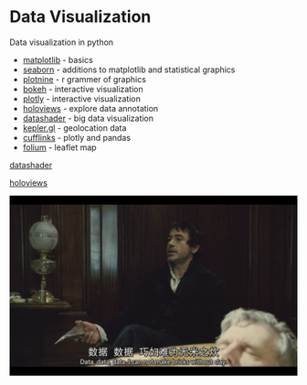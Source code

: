 # Data Visualization 

Data visualization in python

- [matplotlib](https://github.com/matplotlib/matplotlib) - basics
- [seaborn](https://github.com/mwaskom/seaborn) - additions to matplotlib and statistical graphics
- [plotnine](https://github.com/has2k1/plotnine) - r grammer of graphics
- [bokeh](https://github.com/bokeh/bokeh) - interactive visualization
- [plotly](https://github.com/plotly/plotly.py) - interactive visualization
- [holoviews](https://github.com/holoviz/holoviews) - explore data annotation
- [datashader](https://github.com/holoviz/datashader) - big data visualization
- [kepler.gl](https://github.com/keplergl/kepler.gl) - geolocation data 
- [cufflinks](https://github.com/santosjorge/cufflinks) - plotly and pandas
- [folium](https://github.com/python-visualization/folium) - leaflet map 

[datashader](https://towardsdatascience.com/large-scale-visualizations-and-mapping-with-datashader-d465f5c47fb5)

[holoviews](https://towardsdatascience.com/advanced-data-visualization-with-holoviews-e7263ad202e)

![data](https://github.com/boyuan-li/BL-data-visualization/blob/master/photos/4.png)
